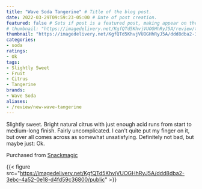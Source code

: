 ```yaml
---
title: "Wave Soda Tangerine" # Title of the blog post.
date: 2022-03-29T09:59:23-05:00 # Date of post creation.
featured: false # Sets if post is a featured post, making appear on the home page side bar.
# thumbnail: "https://imagedelivery.net/KgfQTd5KhvjVUOGHhRyJ5A/review/thumbs/new-wave-tangerine.jpg" # Sets thumbnail image appearing inside card on homepage.
thumbnail: "https://imagedelivery.net/KgfQTd5KhvjVUOGHhRyJ5A/ddd8dba2-3ebc-4a52-0e18-d4fd59c36800/thumb"
categories:
- soda
ratings:
- Ok
tags:
- Slightly Sweet
- Fruit
- Citrus
- Tangerine
brands:
- Wave Soda
aliases:
- /review/new-wave-tangerine
---
```


Slightly sweet. Bright natural citrus with just enough acid runs from start to medium-long finish. Fairly uncomplicated. I can't quite put my finger on it, but over all comes across as somewhat unsatisfying. Definitely not bad, but maybe just: Ok.

Purchased from [Snackmagic](https://www.snackmagic.com)

{{< figure src="https://imagedelivery.net/KgfQTd5KhvjVUOGHhRyJ5A/ddd8dba2-3ebc-4a52-0e18-d4fd59c36800/public" >}}

